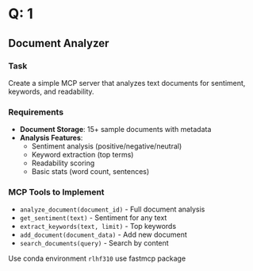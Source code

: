 # Q: 1

## Document Analyzer

### Task
Create a simple MCP server that analyzes text documents for sentiment, keywords, and readability.

### Requirements
* **Document Storage**: 15+ sample documents with metadata
* **Analysis Features**:
   * Sentiment analysis (positive/negative/neutral)
   * Keyword extraction (top terms)
   * Readability scoring
   * Basic stats (word count, sentences)

### MCP Tools to Implement
* `analyze_document(document_id)` - Full document analysis
* `get_sentiment(text)` - Sentiment for any text
* `extract_keywords(text, limit)` - Top keywords
* `add_document(document_data)` - Add new document
* `search_documents(query)` - Search by content

Use conda environment `rlhf310`
use fastmcp package